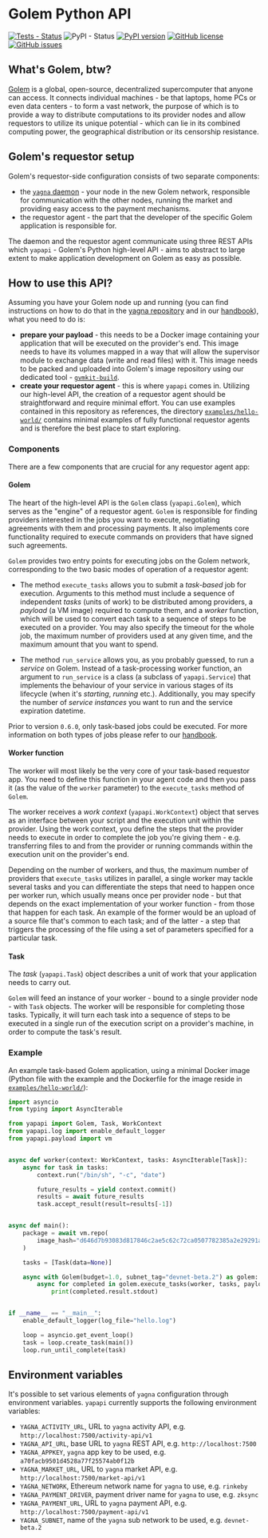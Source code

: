 # Golem Python API

[![Tests - Status](https://img.shields.io/github/workflow/status/golemfactory/yapapi/Continuous%20integration/master?label=tests)](https://github.com/golemfactory/yapapi/actions?query=workflow%3A%22Continuous+integration%22+branch%3Amaster)
![PyPI - Status](https://img.shields.io/pypi/status/yapapi)
[![PyPI version](https://badge.fury.io/py/yapapi.svg)](https://badge.fury.io/py/yapapi)
[![GitHub license](https://img.shields.io/github/license/golemfactory/yapapi)](https://github.com/golemfactory/yapapi/blob/master/LICENSE)
[![GitHub issues](https://img.shields.io/github/issues/golemfactory/yapapi)](https://github.com/golemfactory/yapapi/issues)

## What's Golem, btw?

[Golem](https://golem.network) is a global, open-source, decentralized supercomputer
that anyone can access. It connects individual machines - be that laptops, home PCs or
even data centers - to form a vast network, the purpose of which is to provide a way to
distribute computations to its provider nodes and allow requestors to utilize its unique
potential - which can lie in its combined computing power, the geographical distribution
or its censorship resistance.

## Golem's requestor setup

Golem's requestor-side configuration consists of two separate components:
* the [`yagna` daemon](https://github.com/golemfactory/yagna) - your node in the
  new Golem network, responsible for communication with the other nodes, running the
  market and providing easy access to the payment mechanisms.
* the requestor agent - the part that the developer of the specific Golem application
  is responsible for.

The daemon and the requestor agent communicate using three REST APIs which
`yapapi` - Golem's Python high-level API - aims to abstract to large extent to make
application development on Golem as easy as possible.

## How to use this API?

Assuming you have your Golem node up and running (you can find instructions on how to
do that in the [yagna repository](https://github.com/golemfactory/yagna) and in our
[handbook](https://handbook.golem.network)), what you need to do is:
* **prepare your payload** - this needs to be a Docker image containing your application
  that will be executed on the provider's end. This image needs to have its volumes
  mapped in a way that will allow the supervisor module to exchange data (write and
  read files) with it. This image needs to be packed and uploaded into Golem's image repository
  using our dedicated tool - [`gvmkit-build`](https://pypi.org/project/gvmkit-build/).
* **create your requestor agent** - this is where `yapapi` comes in. Utilizing our high-level
  API, the creation of a requestor agent should be straightforward and require minimal effort.
  You can use examples contained in this repository as references, the directory
  [`examples/hello-world/`](https://github.com/golemfactory/yapapi/tree/master/examples/hello-world)
  contains minimal examples of fully functional requestor agents and
  is therefore the best place to start exploring.


### Components

There are a few components that are crucial for any requestor agent app:

#### Golem

The heart of the high-level API is the `Golem` class (`yapapi.Golem`), which serves as 
the "engine" of a requestor agent. `Golem` is responsible for finding providers interested in
the jobs you want to execute, negotiating agreements with them and processing payments. It also
implements core functionality required to execute commands on providers that have signed such agreements.

`Golem` provides two entry points for executing jobs on the Golem network, corresponding to the
two basic modes of operation of a requestor agent:

* The method `execute_tasks` allows you to submit a _task-based_ job for execution. Arguments
to this method must include a sequence of independent _tasks_ (units of work) to be distributed
among providers, a _payload_ (a VM image) required to compute them, and a _worker_ function, which
will be used to convert each task to a sequence of steps to be executed on a provider. You may also
specify the timeout for the whole job, the maximum number of providers used at any given time,
and the maximum amount that you want to spend.

* The method `run_service` allows you, as you probably guessed, to run a _service_ on Golem. 
Instead of a task-processing worker function, an argument to `run_service` is a
class (a subclass of `yapapi.Service`) that implements the behaviour of your service in various
stages of its lifecycle (when it's _starting_, _running_ etc.). Additionally, you may specify
the number of _service instances_ you want to run and the service expiration datetime.

Prior to version `0.6.0`, only task-based jobs could be executed. For more information on both types of jobs please refer to our [handbook](https://handbook.golem.network).
 
#### Worker function

The worker will most likely be the very core of your task-based requestor app.
You need to define this function in your agent code and then you pass it (as the value of
the `worker` parameter) to the `execute_tasks` method of `Golem`.

The worker receives a _work context_ (`yapapi.WorkContext`) object that serves
as an interface between your script and the execution unit within the provider.
Using the work context, you define the steps that the provider needs to execute in order
to complete the job you're giving them - e.g. transferring files to and from the provider
or running commands within the execution unit on the provider's end.

Depending on the number of workers, and thus, the maximum number of providers that 
`execute_tasks` utilizes in parallel, a single worker may tackle several tasks
and you can differentiate the steps that need to happen once
per worker run, which usually means once per provider node - but that depends on the
exact implementation of your worker function - from those that happen for each
task. An example of the former would be an upload of a source
file that's common to each task; and of the latter - a step that triggers the
processing of the file using a set of parameters specified for a particular task.

#### Task

The _task_ (`yapapi.Task`) object describes a unit of work that your application needs
to carry out.

`Golem` will feed an instance of your worker - bound to a single provider node -
with `Task` objects. The worker will be responsible for completing those tasks. Typically,
it will turn each task into a sequence of steps to be executed in a single run
of the execution script on a provider's machine, in order to compute the task's result.


### Example

An example task-based Golem application, using a minimal Docker image
(Python file with the example and the Dockerfile for the image reside in
[`examples/hello-world/`](https://github.com/golemfactory/yapapi/tree/master/examples/hello-world)):
```python
import asyncio
from typing import AsyncIterable

from yapapi import Golem, Task, WorkContext
from yapapi.log import enable_default_logger
from yapapi.payload import vm


async def worker(context: WorkContext, tasks: AsyncIterable[Task]):
    async for task in tasks:
        context.run("/bin/sh", "-c", "date")

        future_results = yield context.commit()
        results = await future_results
        task.accept_result(result=results[-1])


async def main():
    package = await vm.repo(
        image_hash="d646d7b93083d817846c2ae5c62c72ca0507782385a2e29291a3d376",
    )

    tasks = [Task(data=None)]

    async with Golem(budget=1.0, subnet_tag="devnet-beta.2") as golem:
        async for completed in golem.execute_tasks(worker, tasks, payload=package):
            print(completed.result.stdout)


if __name__ == "__main__":
    enable_default_logger(log_file="hello.log")

    loop = asyncio.get_event_loop()
    task = loop.create_task(main())
    loop.run_until_complete(task)
```

## Environment variables

It's possible to set various elements of `yagna` configuration through environment variables.
`yapapi` currently supports the following environment variables:
- `YAGNA_ACTIVITY_URL`, URL to `yagna` activity API, e.g. `http://localhost:7500/activity-api/v1`
- `YAGNA_API_URL`, base URL to `yagna` REST API, e.g. `http://localhost:7500`
- `YAGNA_APPKEY`, `yagna` app key to be used, e.g. `a70facb9501d4528a77f25574ab0f12b`
- `YAGNA_MARKET_URL`, URL to `yagna` market API, e.g. `http://localhost:7500/market-api/v1`
- `YAGNA_NETWORK`, Ethereum network name for `yagna` to use, e.g. `rinkeby`
- `YAGNA_PAYMENT_DRIVER`, payment driver name for `yagna` to use, e.g. `zksync`
- `YAGNA_PAYMENT_URL`, URL to `yagna` payment API, e.g. `http://localhost:7500/payment-api/v1`
- `YAGNA_SUBNET`, name of the `yagna` sub network to be used, e.g. `devnet-beta.2`
